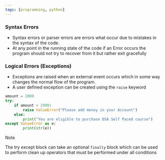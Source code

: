 ```yaml
---
tags: [programming, python]
---
```


### Syntax Errors

* Syntax errors or parser errors are errors what occur due to mistakes in the syntax of the code.
* At any point in the running state of the code if an Error occurs the program should not try to recover from it but rather exit gracefully

### Logical Errors (Exceptions)

* Exceptions are raised when an external event occurs which in some way changes the normal flow of the program.
* A user defined exception can be created using the `raise` keyword

````python
amount = 2000
try:
    if amount < 2999:
        raise ValueError("Please add money in your Account")
    else:
        print("You are eligible to purchase DSA Self Paced course")
except ValueError as e:
        print(str(e))
````

 > [!NOTE]
 > The try except block can take an optional `finally` block which can be used to perform clean up operators that must be performed under all conditions
